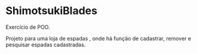 # ShimotsukiBlades
Exercício de POO.

Projeto para uma loja de espadas , onde há função de cadastrar, remover e pesquisar espadas cadastradas.
